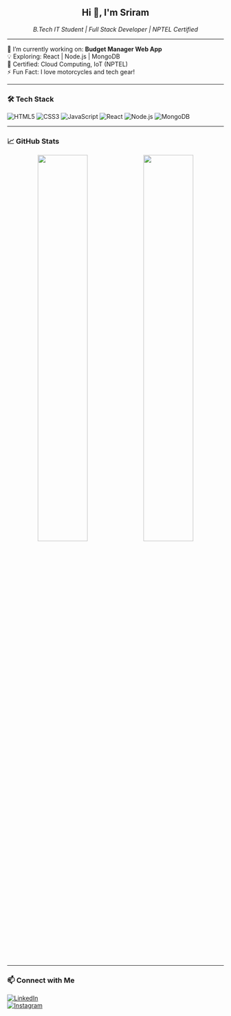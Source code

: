 <h2 align="center">Hi 👋, I'm Sriram</h2>
<p align="center">
  <em>B.Tech IT Student | Full Stack Developer | NPTEL Certified</em>
</p>

---

🌱 I’m currently working on: **Budget Manager Web App**  
💡 Exploring: React | Node.js | MongoDB  
📜 Certified: Cloud Computing, IoT (NPTEL)  
⚡ Fun Fact: I love motorcycles and tech gear!

---

### 🛠️ Tech Stack

![HTML5](https://img.shields.io/badge/HTML5-E34F26?style=flat&logo=html5&logoColor=white)
![CSS3](https://img.shields.io/badge/CSS3-1572B6?style=flat&logo=css3&logoColor=white)
![JavaScript](https://img.shields.io/badge/JavaScript-F7DF1E?style=flat&logo=javascript&logoColor=black)
![React](https://img.shields.io/badge/React-20232A?style=flat&logo=react&logoColor=61DAFB)
![Node.js](https://img.shields.io/badge/Node.js-43853D?style=flat&logo=node-dot-js&logoColor=white)
![MongoDB](https://img.shields.io/badge/MongoDB-4EA94B?style=flat&logo=mongodb&logoColor=white)

---

### 📈 GitHub Stats

<p align="center">
  <img src="https://github-readme-stats.vercel.app/api?username=sriram&show_icons=true&theme=tokyonight" width="48%" />
  <img src="https://github-readme-streak-stats.herokuapp.com/?user=sriram&theme=tokyonight" width="48%" />
</p>

---

### 📫 Connect with Me

[![LinkedIn](https://img.shields.io/badge/LinkedIn-blue?logo=linkedin&style=for-the-badge)](https://linkedin.com/in/YOUR-LINK)  
[![Instagram](https://img.shields.io/badge/Instagram-E4405F?logo=instagram&style=for-the-badge)](https://instagram.com/YOUR-INSTA)
